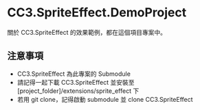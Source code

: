 # CC3.SpriteEffect.DemoProject
關於 CC3.SpriteEffect 的效果範例，都在這個項目專案中。

## 注意事項
* CC3.SpriteEffect 為此專案的 Submodule
* 請記得一起下載 CC3.SpriteEffect 並安裝至 [project_folder]/extensions/sprite_effect 下
* 若用 git clone，記得啟動 submodule 並 clone CC3.SpriteEffect
